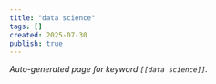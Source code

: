 ```yaml
---
title: "data science"
tags: []
created: 2025-07-30
publish: true
---
```


_Auto-generated page for keyword `[[data science]]`._
